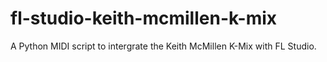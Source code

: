 # fl-studio-keith-mcmillen-k-mix
 A Python MIDI script to intergrate the Keith McMillen K-Mix with FL Studio.
